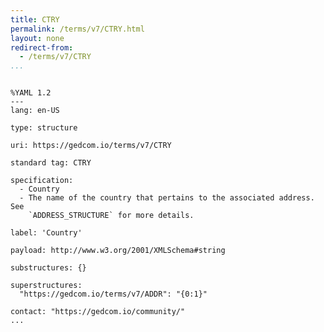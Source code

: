 ```yaml
---
title: CTRY
permalink: /terms/v7/CTRY.html
layout: none
redirect-from:
  - /terms/v7/CTRY
...
```


```

%YAML 1.2
---
lang: en-US

type: structure

uri: https://gedcom.io/terms/v7/CTRY

standard tag: CTRY

specification:
  - Country
  - The name of the country that pertains to the associated address. See
    `ADDRESS_STRUCTURE` for more details.

label: 'Country'

payload: http://www.w3.org/2001/XMLSchema#string

substructures: {}

superstructures:
  "https://gedcom.io/terms/v7/ADDR": "{0:1}"

contact: "https://gedcom.io/community/"
...

```
